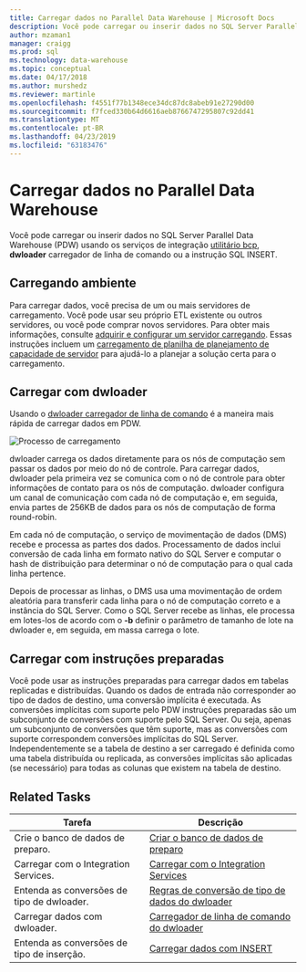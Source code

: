 ```yaml
---
title: Carregar dados no Parallel Data Warehouse | Microsoft Docs
description: Você pode carregar ou inserir dados no SQL Server Parallel Data Warehouse (PDW) usando o utilitário bcp, Integration Services, dwloader ou a instrução SQL INSERT.
author: mzaman1
manager: craigg
ms.prod: sql
ms.technology: data-warehouse
ms.topic: conceptual
ms.date: 04/17/2018
ms.author: murshedz
ms.reviewer: martinle
ms.openlocfilehash: f4551f77b1348ece34dc87dc8abeb91e27290d00
ms.sourcegitcommit: f7fced330b64d6616aeb8766747295807c92dd41
ms.translationtype: MT
ms.contentlocale: pt-BR
ms.lasthandoff: 04/23/2019
ms.locfileid: "63183476"
---
```

# <a name="loading-data-into-parallel-data-warehouse"></a>Carregar dados no Parallel Data Warehouse
Você pode carregar ou inserir dados no SQL Server Parallel Data Warehouse (PDW) usando os serviços de integração [utilitário bcp](../tools/bcp-utility.md), **dwloader** carregador de linha de comando ou a instrução SQL INSERT.  

## <a name="loading-environment"></a>Carregando ambiente  
Para carregar dados, você precisa de um ou mais servidores de carregamento. Você pode usar seu próprio ETL existente ou outros servidores, ou você pode comprar novos servidores. Para obter mais informações, consulte [adquirir e configurar um servidor carregando](acquire-and-configure-loading-server.md). Essas instruções incluem um [carregamento de planilha de planejamento de capacidade de servidor](loading-server-capacity-planning-worksheet.md) para ajudá-lo a planejar a solução certa para o carregamento.  
  
## <a name="load-with-dwloader"></a>Carregar com dwloader  
Usando o [dwloader carregador de linha de comando](dwloader.md) é a maneira mais rápida de carregar dados em PDW.  
  
![Processo de carregamento](media/loading-process.png "processo de carregamento")  
  
dwloader carrega os dados diretamente para os nós de computação sem passar os dados por meio do nó de controle. Para carregar dados, dwloader pela primeira vez se comunica com o nó de controle para obter informações de contato para os nós de computação. dwloader configura um canal de comunicação com cada nó de computação e, em seguida, envia partes de 256KB de dados para os nós de computação de forma round-robin.  
  
Em cada nó de computação, o serviço de movimentação de dados (DMS) recebe e processa as partes dos dados. Processamento de dados inclui conversão de cada linha em formato nativo do SQL Server e computar o hash de distribuição para determinar o nó de computação para o qual cada linha pertence.  
  
Depois de processar as linhas, o DMS usa uma movimentação de ordem aleatória para transferir cada linha para o nó de computação correto e a instância do SQL Server. Como o SQL Server recebe as linhas, ele processa em lotes-los de acordo com o **-b** definir o parâmetro de tamanho de lote na dwloader e, em seguida, em massa carrega o lote.  

## <a name="load-with-prepared-statements"></a>Carregar com instruções preparadas

Você pode usar as instruções preparadas para carregar dados em tabelas replicadas e distribuídas. Quando os dados de entrada não corresponder ao tipo de dados de destino, uma conversão implícita é executada. As conversões implícitas com suporte pelo PDW instruções preparadas são um subconjunto de conversões com suporte pelo SQL Server. Ou seja, apenas um subconjunto de conversões que têm suporte, mas as conversões com suporte correspondem conversões implícitas do SQL Server. Independentemente se a tabela de destino a ser carregado é definida como uma tabela distribuída ou replicada, as conversões implícitas são aplicadas (se necessário) para todas as colunas que existem na tabela de destino. 

<!-- MISSING LINK
For more information, see [Prepared statements](prepared-statements.md).
-->
  
## <a name="related-tasks"></a>Related Tasks  
  
|Tarefa|Descrição|  
|--------|---------------|  
|Crie o banco de dados de preparo.|[Criar o banco de dados de preparo](staging-database.md)|  
|Carregar com o Integration Services.|[Carregar com o Integration Services](load-with-ssis.md)|  
|Entenda as conversões de tipo de dwloader.|[Regras de conversão de tipo de dados do dwloader](dwloader-data-type-conversion-rules.md)|  
|Carregar dados com dwloader.|[Carregador de linha de comando do dwloader](dwloader.md)|  
|Entenda as conversões de tipo de inserção.|[Carregar dados com INSERT](load-with-insert.md)|  
 
<!-- MISSING LINKS
## See Also  
[Grant permissions to load data](grant-permissions-to-load-data.md)  
[Common metadata query examles](metadata-query-examples.md)  
  
-->
